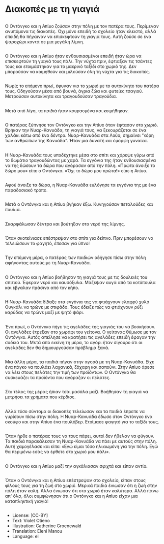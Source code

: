 # Διακοπές με τη γιαγιά

##
Ο Οντόνγκο και η Απίυο ζούσαν στην πόλη με τον πατέρα τους. Περίμεναν ανυπόμονα τις διακοπές. Όχι μόνο επειδή το σχολείο ήταν κλειστό, αλλά επειδή θα πήγαιναν να επισκεφτούν τη γιαγιά τους. Αυτή ζούσε σε ένα ψαροχώρι κοντά σε μια μεγάλη λίμνη.

##
Ο Οντόνγκο και η Απίυο ήταν ενθουσιασμένοι επειδή ήταν ώρα να επισκεφτούν τη γιαγιά τους πάλι. Την νύχτα πριν, έφτιαξαν τις τσάντες τους και ετοιμάστηκαν για το μακρινό ταξίδι στο χωριό της. Δεν μπορούσαν να κοιμηθούν και μιλούσαν όλη τη νύχτα για τις διακοπές.

##
Νωρίς το επόμενο πρωί, έφυγαν για το χωριό με το αυτοκίνητο του πατέρα τους. Οδηγούσαν μέσα από βουνά, άγρια ζώα και φυτείες τσαγιού. Μετρούσαν αυτοκίνητα και τραγουδούσαν τραγούδια.

##
Μετά από λίγο, τα παιδιά ήταν κουρασμένα και κοιμήθηκαν.

##
Ο πατέρας ξύπνησε τον Οντόνγκο και την Απίυο όταν έφτασαν στο χωριό. Βρήκαν την Νυαρ-Κανυάδα, τη γιαγιά τους, να ξεκουράζεται σε ένα χαλάκι κάτω από ένα δέντρο. Νυαρ-Κανυάδα στα Λούο, σημαίνει “κόρη των ανθρώπων της Κανυάδα”. Ήταν μια δυνατή και όμορφη γυναίκα.

##
Η Νυαρ-Κανυάδα τους υποδέχτηκε μέσα στο σπίτι και χόρεψε γύρω από το δωμάτιο τραγουδώντας με χαρά. Τα εγγόνια της ήταν ενθουσιασμένα να της δώσουν τα δώρα που αγόρασαν από την πόλη. «Πρώτα άνοιξε το δώρο μου» είπε ο Οντόνγκο. «Όχι το δώρο μου πρώτα!» είπε η Απίυο.

##
Αφού άνοιξε τα δώρα, η Νυαρ-Κανυάδα ευλόγησε τα εγγόνια της με ένα παραδοσιακό τρόπο.

##
Μετά ο Οντόνγκο και η Απίυο βγήκαν έξω. Κυνηγούσαν πεταλούδες και πουλιά.

##
Σκαρφάλωσαν δέντρα και βούτηξαν στο νερό της λίμνης.

##
Όταν σκοτείνιασε επέστρεψαν στο σπίτι για δείπνο. Πριν μπορέσουν να τελειώσουν το φαγητό, έπεσαν για ύπνο!

##
Την επόμενη μέρα, ο πατέρας των παιδιών οδήγησε πίσω στην πόλη αφήνοντας αυτούς με τη Νυαρ-Κανυάδα.

##
Ο Οντόνγκο και η Απίυο βοήθησαν τη γιαγιά τους με τις δουλειές του σπιτιού. Έφεραν νερό και καυσόξυλα. Μάζεψαν αυγά από τα κοτόπουλα και έβγαλαν πράσινα από τον κήπο.

##
Η Νυαρ-Κανυάδα δίδαξε στα εγγόνια της να φτιάχνουν ελαφρύ χυλό Ουγκάλι να τρώνε με στιφάδο. Τους έδειξε πώς να φτιάχνουν ρύζι καρύδας να τρώνε μαζί με ψητό ψάρι.

##
Ένα πρωί, ο Οντόνγκο πήγε τις αγελάδες της γιαγιάς του να βοσκήσουν. Οι αγελάδες έτρεξαν στο χωράφι του γείτονα. Ο γείτονας θύμωσε με τον Οντόνγκο. Αυτός απείλησε να κρατήσει τις αγελάδες επειδή έφαγαν την σοδειά του. Μετά από εκείνη τη μέρα, το αγόρι ήταν σίγουρο ότι οι αγελάδες δεν θα δημιουργούσαν πρόβλημα ξανά.

##
Μια άλλη μέρα, τα παιδιά πήγαν στην αγορά με τη Νυαρ-Κανυάδα. Είχε ένα πάγκο να πουλάει λαχανικά, ζάχαρη και σαπούνι. Στην Απίυο άρεσε να λέει στους πελάτες την τιμή των προϊόντων. Ο Οντόνγκο θα συσκευάζει τα προϊόντα που αγόραζαν οι πελάτες.

##
Στο τέλος της μέρας ήπιαν τσάι μασάλα μαζί. Βοήθησαν τη γιαγιά να μετρήσει τα χρήματα που κέρδισε.

##
Αλλά τόσο σύντομα οι διακοπές τελείωσαν και τα παιδιά έπρεπε να γυρίσουν πίσω στην πόλη. Η Νυαρ-Κανυάδα έδωσε στον Οντόνγκο ένα σκούφο και στην Απίυο ένα πουλόβερ. Ετοίμασε φαγητό για το ταξίδι τους.

##
Όταν ήρθε ο πατέρας τους να τους πάρει, αυτοί δεν ήθελαν να φύγουν. Τα παιδιά παρακάλεσαν τη Νυαρ-Κανυάδα να πάει με αυτούς στην πόλη. Αυτή χαμογέλασε και είπε: «Εγώ είμαι τόσο ηλικιωμένη για την πόλη. Εγώ θα περιμένω εσάς να έρθετε στο χωριό μου πάλι».

##
Ο Οντόνγκο και η Απίυο μαζί την αγκάλιασαν σφιχτά και είπαν αντίο.

##
Όταν ο Οντόνγκο και η Απίυο επέστρεψαν στο σχολείο, είπαν στους φίλους τους για τη ζωή στο χωριό. Μερικά παιδιά ένιωσαν ότι η ζωή στην πόλη ήταν καλή. Άλλα ένιωσαν ότι στο χωριό ήταν καλύτερα. Αλλά πάνω απ' όλα, όλοι συμφώνησαν ότι ο Οντόνγκο και η Απίυο είχαν μια καταπληκτική γιαγιά!

##
* License: [CC-BY]
* Text: Violet Otieno
* Illustration: Catherine Groenewald
* Translation: Eleni Manou
* Language: el
